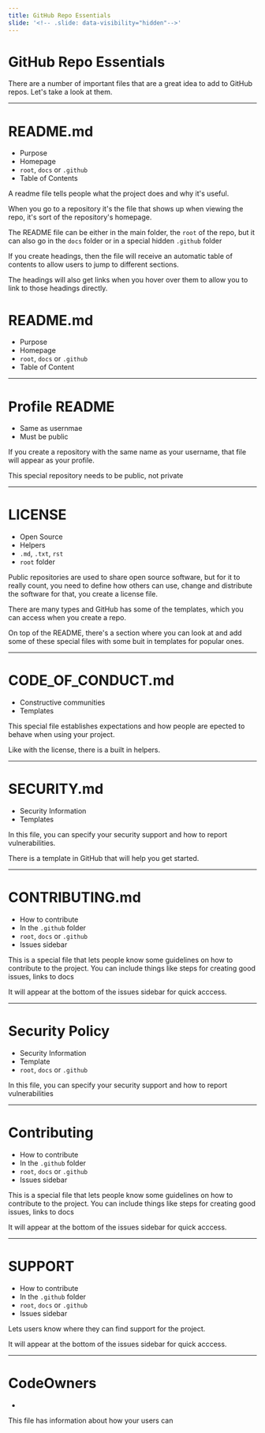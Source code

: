 ```yaml
---
title: GitHub Repo Essentials 
slide: '<!-- .slide: data-visibility="hidden"-->'
---
```


<!-- .slide: data-state="layout-title" class="bg-dark"-->

# GitHub Repo Essentials

> >

There are a number of important files that are a great idea to add to GitHub repos. Let's take a look at them.

---

# README.md

- Purpose
- Homepage
- `root`, `docs` or `.github`
- Table of Contents

> >

A readme file tells people what the project does and why it's useful. 

When you go to a repository it's the file that shows up when viewing the repo, it's sort of the repository's homepage.

The README file can be either in the main folder, the `root` of the repo, but it can also go in the `docs` folder or in a special hidden `.github` folder

If you create headings, then the file will receive an automatic table of contents to allow users to jump to different sections.

The headings will also get links when you hover over them to allow you to link to those headings directly.
# README.md

- Purpose
- Homepage
- `root`, `docs` or `.github`
- Table of Content

---

# Profile README

- Same as usernmae
- Must be public

> >

If you create a repository with the same name as your username, that file will appear as your profile. 

This special repository needs to be public, not private

---

# LICENSE

- Open Source
- Helpers
- `.md`, `.txt`, `rst`
- `root` folder

> >

Public repositories are used to share open source software, but for it to really count, you need to define how others can use, change and distribute the software for that, you create a license file.

There are many types and GitHub has some of the templates, which you can access when you create a repo.

On top of the README, there's a section where you can look at and add some of these special files with some buit in templates for popular ones.

---

# CODE_OF_CONDUCT.md

- Constructive communities
- Templates

> >

This special file establishes expectations and how people are epected to behave when using your project.

Like with the license, there is a built in helpers.

---

# SECURITY.md

- Security Information
- Templates

> >

In this file, you can specify your security support and how to report vulnerabilities.

There is a template in GitHub that will help you get started.

---

# CONTRIBUTING.md

- How to contribute
- In the `.github` folder
- `root`, `docs` or `.github`
- Issues sidebar

> >

This is a special file that lets people know some guidelines on how to contribute to the project. You can include things like steps for creating good issues, links to docs

It will appear at the bottom of the issues sidebar for quick acccess.


---

# Security Policy

- Security Information
- Template
- `root`, `docs` or `.github`

> >

In this file, you can specify your security support and how to report vulnerabilities

---

# Contributing

- How to contribute
- In the `.github` folder
- `root`, `docs` or `.github`
- Issues sidebar

> >

This is a special file that lets people know some guidelines on how to contribute to the project. You can include things like steps for creating good issues, links to docs

It will appear at the bottom of the issues sidebar for quick acccess.

---

# SUPPORT

- How to contribute
- In the `.github` folder
- `root`, `docs` or `.github`
- Issues sidebar

> >

Lets users know where they can find support for the project. 

It will appear at the bottom of the issues sidebar for quick acccess.

---

# CodeOwners

- 

> >

This file has information about how your users can 